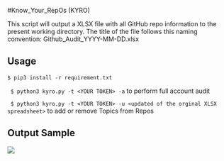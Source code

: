#Know_Your_RepOs (KYRO)

This script will output a XLSX file with all GitHub repo information to the present working directory.
The title of the file follows this naming convention: Github_Audit_YYYY-MM-DD.xlsx

## Usage

``` $ pip3 install -r requirement.txt ```

``` $ python3 kyro.py -t <YOUR TOKEN> -a``` to perform full account audit

``` $ python3 kyro.py -t <YOUR TOKEN> -u <updated of the orginal XLSX spreadsheet>``` to add or remove Topics from Repos

## Output Sample

<img src="sample.png" />
